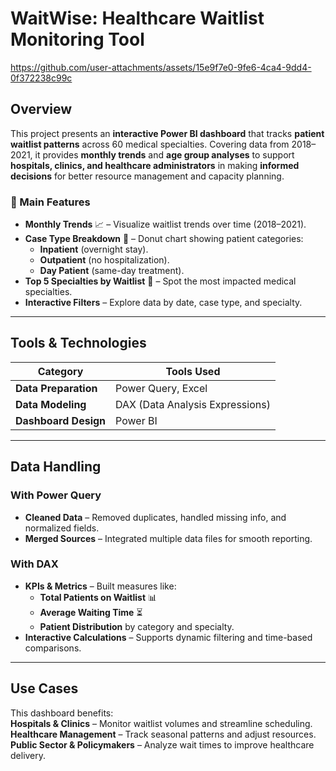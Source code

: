# WaitWise: Healthcare Waitlist Monitoring Tool

https://github.com/user-attachments/assets/15e9f7e0-9fe6-4ca4-9dd4-0f372238c99c

## Overview

This project presents an **interactive Power BI dashboard** that tracks **patient waitlist patterns** across 60 medical specialties. Covering data from 2018–2021, it provides **monthly trends** and **age group analyses** to support **hospitals, clinics, and healthcare administrators** in making **informed decisions** for better resource management and capacity planning.

### 🔹 Main Features

- **Monthly Trends** 📈 – Visualize waitlist trends over time (2018–2021).  
- **Case Type Breakdown** 🍩 – Donut chart showing patient categories:  
  - **Inpatient** (overnight stay).  
  - **Outpatient** (no hospitalization).  
  - **Day Patient** (same-day treatment).  
- **Top 5 Specialties by Waitlist** 🏥 – Spot the most impacted medical specialties.  
- **Interactive Filters** – Explore data by date, case type, and specialty.

---

## Tools & Technologies

| Category                  | Tools Used                   |
|--------------------------|-----------------------------|
| **Data Preparation**     | Power Query, Excel          |
| **Data Modeling**        | DAX (Data Analysis Expressions) |
| **Dashboard Design**     | Power BI                   |

---

## Data Handling

### With Power Query
- **Cleaned Data** – Removed duplicates, handled missing info, and normalized fields.  
- **Merged Sources** – Integrated multiple data files for smooth reporting.

### With DAX
- **KPIs & Metrics** – Built measures like:  
  - **Total Patients on Waitlist** 📊  
  - **Average Waiting Time** ⏳  
  - **Patient Distribution** by category and specialty.  
- **Interactive Calculations** – Supports dynamic filtering and time-based comparisons.

---

## Use Cases

This dashboard benefits:  
**Hospitals & Clinics** – Monitor waitlist volumes and streamline scheduling.  
**Healthcare Management** – Track seasonal patterns and adjust resources.  
**Public Sector & Policymakers** – Analyze wait times to improve healthcare delivery.

